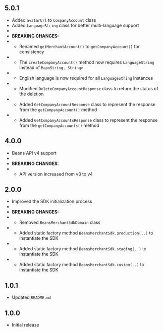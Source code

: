 ## 5.0.1
* Added `avatarUrl` to `CompanyAccount` class
* Added `LanguageString` class for better multi-language support
* 
* **BREAKING CHANGES:**
*  - Renamed `getMerchantAccount()` to `getCompanyAccount()` for consistency
*  - The `createCompanyAccount()` method now requires `LanguageString` instead of `Map<String, String>`
*  - English language is now required for all `LanguageString` instances
*  - Modified `DeleteCompanyAccountResponse` class to return the status of the deletion
*  - Added `GetCompanyAccountResponse` class to represent the response from the `getCompanyAccount()` method
*  - Added `GetCompanyAccountsResponse` class to represent the response from the `getCompanyAccounts()` method

## 4.0.0
* Beans API v4 support
* 
* **BREAKING CHANGES:**
*  - API version increased from v3 to v4

## 2.0.0
* Improved the SDK initialization process
* 
* **BREAKING CHANGES:**
*  - Removed `BeansMerchantSdkDomain` class
*  - Added static factory method `BeansMerchantSdk.production(..)` to instantiate the SDK
*  - Added static factory method `BeansMerchantSdk.staging(..)` to instantiate the SDK
*  - Added static factory method `BeansMerchantSdk.custom(..)` to instantiate the SDK

## 1.0.1
* Updated `README.md`

## 1.0.0
* Initial release